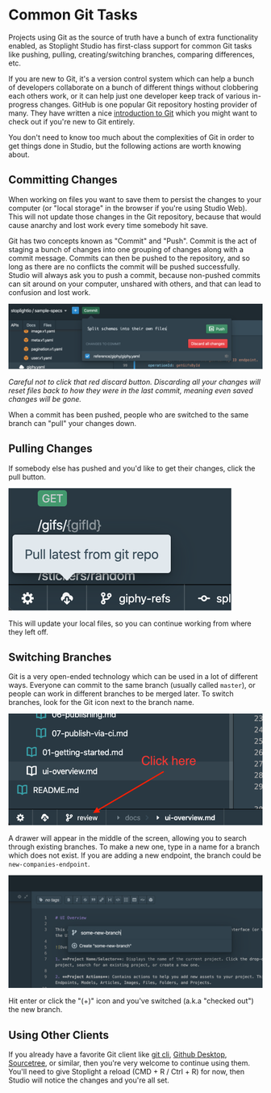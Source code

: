 # Common Git Tasks

Projects using Git as the source of truth have a bunch of extra functionality enabled, as Stoplight Studio has first-class support for common Git tasks like pushing, pulling, creating/switching branches, comparing differences, etc.

If you are new to Git, it's a version control system which can help a bunch of developers collaborate on a bunch of different things without clobbering each others work, or it can help just one developer keep track of various in-progress changes. GitHub is one popular Git repository hosting provider of many. They have written a nice [introduction to Git](https://guides.github.com/introduction/git-handbook/) which you might want to check out if you're new to Git entirely.

You don't need to know too much about the complexities of Git in order to get things done in Studio, but the following actions are worth knowing about.

## Committing Changes

When working on files you want to save them to persist the changes to your computer (or "local storage" in the browser if you're using Studio Web). This will not update those changes in the Git repository, because that would cause anarchy and lost work every time somebody hit save.

Git has two concepts known as "Commit" and "Push". Commit is the act of staging a bunch of changes into one grouping of changes along with a commit message. Commits can then be pushed to the repository, and so long as there are no conflicts the commit will be pushed successfully. Studio will always ask you to push a commit, because non-pushed commits can sit around on your computer, unshared with others, and that can lead to confusion and lost work.

![Clicking the push button, top left of Studio, will pop up a little modal where you can enter a commit message, then Push the commit to the repository.](../../assets/images/git-commit.png)

_Careful not to click that red discard button. Discarding all your changes will reset files back to how they were in the last commit, meaning even saved changes will be gone._

When a commit has been pushed, people who are switched to the same branch can "pull" your changes down.

## Pulling Changes

If somebody else has pushed and you'd like to get their changes, click the pull button.

![The pull icon is a small cloud with a down arrow in the bottom left of the screen.](../../assets/images/git-pull.png)

This will update your local files, so you can continue working from where they left off.

## Switching Branches

Git is a very open-ended technology which can be used in a lot of different ways. Everyone can commit to the same branch (usually called `master`), or people can work in different branches to be merged later. To switch branches, look for the Git icon next to the branch name.

![At the bottom left of Stoplight Studio there is a small panel which shows the name of the current branch. This may be master if you've never changed it. Click that to see how to switch branches.](../../assets/images/switch-branch.png)

A drawer will appear in the middle of the screen, allowing you to search through existing branches. To make a new one, type in a name for a branch which does not exist. If you are adding a new endpoint, the branch could be `new-companies-endpoint`. 

![Typing a new branch name into the drawer in Studio.](../../assets/images/create-branch.png)

Hit enter or click the "(+)" icon and you've switched (a.k.a "checked out") the new branch.

## Using Other Clients

If you already have a favorite Git client like [git cli](https://git-scm.com/docs/gitcli), [Github Desktop](https://desktop.github.com/), [Sourcetree](https://www.sourcetreeapp.com), or similar, then you're very welcome to continue using them. You'll need to give Stoplight a reload (CMD + R / Ctrl + R) for now, then Studio will notice the changes and you're all set. 
